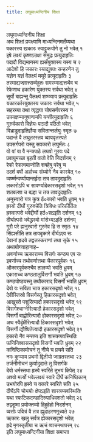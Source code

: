 ```yaml
---
title: लघुमाध्यन्दिनीय शिक्षा

---
```

लघुमाध्यन्दिनीय शिक्षा  
अथ शिक्षां प्रवक्ष्यामि माध्यन्दिनमतँय्यथा  
षकारस्य खकारः स्याट्टुकयोगे तु नो भवेत् १  
इषे लक्ष्यं कृष्णऽउक्षा समुद्रः प्रत्युदाहृतिः  
पदादौ विद्यमानस्य ह्यसँयुक्तस्य यस्य च २  
आदेशो हि जकारः स्याद्युक्तः सन्हरणेन तु  
यज्ञेन यज्ञं वैलक्ष्यं मयूरे प्रत्युदाहृतिः ३  
तस्माद्यज्ज्ञात्त्सर्व्वहुतः समस्म्माद्यत्तथैव च  
रेफेणाथ हकारेण युक्तस्य सर्वथा भवेत् ४  
सूर्यो बाह्यन्तु वैलक्ष्यं शष्प्य्याय प्रत्युदाहृतिः  
यकारर्कारयुक्तस्य जकारः सर्वथा भवेत् ५  
सहरय्या तथा व्यृद्ध्या चोपसर्गपरस्य न  
उपयज्ञम्मानुषाणामपि यन्तीत्युदाहृतिः ६  
गुरुर्वकारो विज्ञेयः पदादौ पठितो भवेत्  
विभ्राडुदाहृतिर्ज्ञेया सवितान्तर्लघुः स्मृतः ७  
पदान्ते वै लघुतरस्तव व्वायवृतस्पते  
उपसर्गपरो यस्तु सवकारो लघुर्मतः ८  
वो वां वा वै मन्त्रपाठे लघवो गुरवः पदे  
प्रवायुमच्छा बृहती वातो वेति निदर्शनम् ९  
रेफो रेफत्वमाप्नोति शषहेषु परेषु च  
ददर्श वर्षो अर्हाच्च संय्योगे नैव कारयेत् १०  
व्वर्ष्म्मन्वर्ष्यायान्तर्हृदा तत्र तावदुदाहृतिः  
लकारोऽपि च सावर्ण्यादेकारसदृशो भवेत् ११  
शतबल्शा च बल्हा च तत्र तावदुदाहृतिः  
अनुस्वारो यत्र कुत्र र्ठ०कारो भवति ध्रुवम् १२  
ह्रस्वो दीर्घो गुरुश्चेति त्रिविधः परिकीर्तितः  
ह्रस्वात्परो भवेद्दीर्घो हर्ठ०सऽइति दर्शनम् १३  
दीर्घात्परो भवेद्ध्रस्वो मांसेभ्यऽइति दर्शनम्  
गुरौ परे ह्यनुस्वारो गुरुरेव हि स स्मृतः १४  
सिंह्यसीति तत्र तावदृकारे दीर्घऽएव सः  
देवानां हृदये तद्वत्तस्कराणां तथा सृके १५  
अथायोगवाहानाह–  
अवर्णाच्च ऋकाराच्च विसर्गः कण्ठ्य एव सः  
इवर्णाच्च तथोवर्णात्तथा चैकारपूर्वकः १६  
औकारपूर्वकश्चैव तालव्यो भवति ध्रुवम्  
एकाराच्च कण्ठतालुर्विसर्गो भवति ध्रुवम् १७  
कण्ठ्योष्ठ्यस्तु तथौकाराद् विसर्गो भवति ध्रुवम्  
देवो वः सविता चात्र हकारसदृशो भवेत् १८  
देवीस्तिस्रो विसर्गस्तु हिकारसदृशो भवेत्  
आखुस्ते पशुरित्यादौ हकारसदृशो भवेत् १९  
विसर्गश्चाग्नेरित्यादौ हेकारसदृशो भवेत्  
विसर्गो बाह्वोरित्यादौ होकारसदृशो भवेत् २०  
अथ स्वैर्दृक्षैरित्यादौ हिकारसदृशो भवेत्  
विसर्गो द्यौष्पितेत्यादौ हकारसदृशो भवेत् २१  
हकारो नैव मन्तव्य इति शास्त्रव्यवस्थितिः  
फणिनिश्वाससदृशो विसर्गो भवति ध्रुवम् २२  
कनिष्ठिकामोचनं तु नीचे च प्रचये सति  
नमः कूप्याय प्रथमो द्वितीयो जाग्रतस्तथा २३  
तर्जनीमोचनं कुर्यादुदात्ते तु विसर्गके  
देवो धर्मस्तथा ह्रस्वे स्वरिते तूभयं क्षिपेत् २४  
अश्वो मर्त्यो भवेल्लक्ष्यं स्वारे दीर्घे कनिष्ठिकाम्  
उभयोरपि ह्रस्वे च वकारे स्वरिते सति २५  
दीर्घेऽपि चोभयोः क्षेपऽइति शास्त्रव्यवस्थितिः  
यथा स्फटिकदण्डादिरुपाधिवशतो भवेत् २६  
तद्वदूष्मा प्रयोक्तव्यो हिहुहेहो निदर्शनम्  
व्वसोः पवित्रं वै तत्र ह्युदाहरणमुच्यते २७  
ऋकारः खलु सर्वत्र ह्येकारसदृशो भवेत्  
हृदे मृगस्तृतीया च ऋचं व्वाचमथापरम् २८  
               इति लघुमाध्यन्दिनीया शिक्षा समाप्ता